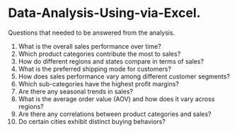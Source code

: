 # Data-Analysis-Using-via-Excel.

Questions that needed to be answered from the analysis.
1. What is the overall sales performance over time?
2. Which product categories contribute the most to sales?
3. How do different regions and states compare in terms of sales?
4. What is the preferred shipping mode for customers?
5. How does sales performance vary among different customer segments?
6. Which sub-categories have the highest profit margins?
7. Are there any seasonal trends in sales?
8. What is the average order value (AOV) and how does it vary across regions?
9. Are there any correlations between product categories and sales?
10. Do certain cities exhibit distinct buying behaviors?
